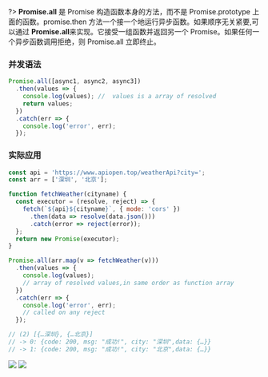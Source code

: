 ?> **Promise.all** 是 Promise 构造函数本身的方法，而不是 Promise.prototype 上面的函数。promise.then 方法一个接一个地运行异步函数。如果顺序无关紧要,可以通过 **Promise.all**来实现。它接受一组函数并返回另一个 Promise。如果任何一个异步函数调用拒绝，则 Promise.all 立即终止。

### 并发语法

```javascript
Promise.all([async1, async2, async3])
  .then(values => {
    console.log(values); //  values is a array of resolved
    return values;
  })
  .catch(err => {
    console.log('error', err);
  });
```

### 实际应用

```javascript
const api = 'https://www.apiopen.top/weatherApi?city=';
const arr = ['深圳', '北京'];

function fetchWeather(cityname) {
  const executor = (resolve, reject) => {
    fetch(`${api}${cityname}`, { mode: 'cors' })
      .then(data => resolve(data.json()))
      .catch(error => reject(error));
  };
  return new Promise(executor);
}

Promise.all(arr.map(v => fetchWeather(v)))
  .then(values => {
    console.log(values);
    // array of resolved values,in same order as function array
  })
  .catch(err => {
    console.log('error', err);
    // called on any reject
  });

// (2) [{…深圳}, {…北京}]
// -> 0: {code: 200, msg: "成功!", city: "深圳",data: {…}}
// -> 1: {code: 200, msg: "成功!", city: "北京",data: {…}}
```

<img src='https://loremxuetengfei.oss-cn-beijing.aliyuncs.com/async-promise-all-result-1564224667.jpg'/>
<img src='https://loremxuetengfei.oss-cn-beijing.aliyuncs.com/async-promise-all-1564224362.jpg'/>

<!-- ### async 写法

```javascript
const api = 'https://www.apiopen.top/weatherApi?city=';

function fetchWeather(cityname) {
  const executor = (resolve, reject) => {
    fetch(`${api}${cityname}`, { mode: 'cors' })
      .then(data => resolve(data.json()))
      .catch(error => reject(error));
  };
  return new Promise(executor);
}

async function getALLWeatherByAsync() {
  const arr = ['深圳', '北京'];
  try {
    const result = await Promise.all(arr.map(v => fetchWeather(v)));
    console.log('result: ', result);
  } catch (error) {
    console.log(error);
  }
}

getALLWeatherByAsync();

// (2) [{…深圳}, {…北京}]
// -> 0: {code: 200, msg: "成功!", city: "深圳",data: {…}}
// -> 1: {code: 200, msg: "成功!", city: "北京",data: {…}}
``` -->

<!-- <img src='https://loremxuetengfei.oss-cn-beijing.aliyuncs.com/bingfaqingqiu1548583268.jpg'/> -->
